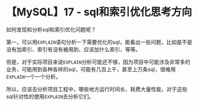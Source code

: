 # 【MySQL】17 - sql和索引优化思考方向


如何发现和分析sql和索引优化问题呢？

第一，可以用`EXPLAIN`语句分析一下需要优化的sql，能看出一些问题，比如是不是没有加索引、索引有没有被用到、应该加什么索引，等等。

但是，对于实际项目来说`EXPLAIN`分析可能还不够，因为项目中可能涉及非常多的业务，可能用到各种各样的sql，可能有几百上千，甚至上万条sql，很难用`EXPLAIN`一个一个分析。

所以，应该去分析项目工程中，哪些地方运行时间长、耗费大量性能，对于这些sql针对性的使用`EXPLAIN`去分析它们。
